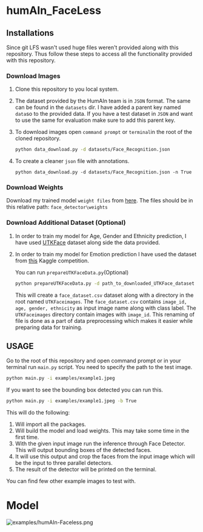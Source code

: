 # humAIn_FaceLess

## Installations

Since git LFS wasn't used huge files weren't provided along with this repository. Thus follow these steps to access all the functionality provided with this repository. 

### Download Images

1. Clone this repository to you local system.

2. The dataset provided by the HumAIn team is in `JSON` format. The same can be found in the `datasets` dir. I have added a parent key named `data`so to the provided data. If you have a test dataset in `JSON` and want to use the same for evaluation make sure to add this parent key.

3. To download images open `command prompt` or `terminal`in the root of the cloned repository. 

   ```bash
   python data_download.py -d datasets/Face_Recognition.json
   ```

4. To create a cleaner `json` file with annotations.

   ```
   python data_download.py -d datasets/Face_Recognition.json -n True
   ```

### Download Weights

Download my trained model `weight files` from [here](https://drive.google.com/drive/folders/15YPWuZU17Tp6oi2i5vdUlxt26HKiKqyp?usp=sharing). The files should be in this relative path: `face_detector\weights`

### Download Additional Dataset (Optional)

1. In order to train my model for Age, Gender and Ethnicity prediction, I have used [UTKFace](https://susanqq.github.io/UTKFace/) dataset along side the data provided.

2. In order to train my model for Emotion prediction I have used the dataset from [this](https://www.kaggle.com/c/challenges-in-representation-learning-facial-expression-recognition-challenge/data ) Kaggle competition.

   You can run `prepareUTKFaceData.py`(Optional)

   ```bash
   python prepareUTKFaceData.py -d path_to_downloaded_UTKFace_dataset
   ```

   This will create a `face_dataset.csv` dataset along with a directory in the root named `UTKFaceimages`. The `face_dataset.csv` contains `image_id, age, gender, ethnicity` as input image name along with class label. The `UTKFaceimages` directory contain images with `image_id`. This renaming of file is done as a part of data preprocessing which makes it easier while preparing data for training. 

## USAGE

Go to the root of this repository and open command prompt or in your terminal run `main.py` script. You need to specify the path to the test image. 

```bash
python main.py -i examples/example1.jpeg
```

If you want to see the bounding box detected you can run this. 

```bash
python main.py -i examples/example1.jpeg -b True
```

This will do the following:

1. Will import all the packages.
2. Will build the model and load weights. This may take some time in the first time. 
3. With the given input image run the inference through Face Detector. This will output bounding boxes of the detected faces.
4. It will use this output and crop the faces from the input image which will be the input to three parallel detectors. 
5. The result of the detector will be printed on the terminal.

You can find few other example images to test with. 

# Model

![examples/humAIn-Faceless.png]()










